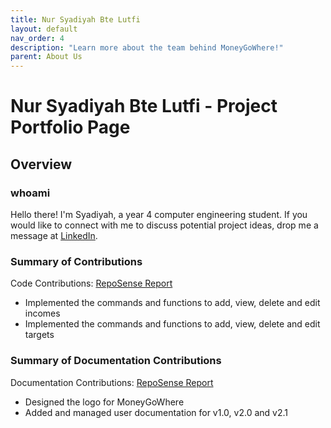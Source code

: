 ```yaml
---
title: Nur Syadiyah Bte Lutfi
layout: default
nav_order: 4
description: "Learn more about the team behind MoneyGoWhere!"
parent: About Us
---
```

# Nur Syadiyah Bte Lutfi - Project Portfolio Page

## Overview

### whoami
Hello there! I'm Syadiyah, a year 4 computer engineering student.
If you would like to connect with me to discuss potential project ideas, drop me a message at [LinkedIn](https://www.linkedin.com/in/syadiyah-lutfi).

### Summary of Contributions

Code Contributions: [RepoSense Report](https://nus-cs2113-ay2223s1.github.io/tp-dashboard/?search=penguin-s&sort=totalCommits&sortWithin=title&timeframe=commit&mergegroup=&groupSelect=groupByRepos&breakdown=true&checkedFileTypes=docs~functional-code~test-code~other&since=2022-09-16&tabOpen=true&zFR=false&tabType=authorship&tabAuthor=penguin-s&tabRepo=AY2223S1-CS2113T-W11-1%2Ftp%5Bmaster%5D&authorshipIsMergeGroup=false&authorshipFileTypes=functional-code&authorshipIsBinaryFileTypeChecked=false&authorshipIsIgnoredFilesChecked=false)

* Implemented the commands and functions to add, view, delete and edit incomes
* Implemented the commands and functions to add, view, delete and edit targets

### Summary of Documentation Contributions

Documentation Contributions: [RepoSense Report](https://nus-cs2113-ay2223s1.github.io/tp-dashboard/?search=penguin-s&sort=totalCommits&sortWithin=title&timeframe=commit&mergegroup=&groupSelect=groupByRepos&breakdown=true&checkedFileTypes=docs~functional-code~test-code~other&since=2022-09-16&tabOpen=true&zFR=false&tabType=authorship&tabAuthor=penguin-s&tabRepo=AY2223S1-CS2113T-W11-1%2Ftp%5Bmaster%5D&authorshipIsMergeGroup=false&authorshipFileTypes=docs&authorshipIsBinaryFileTypeChecked=false&authorshipIsIgnoredFilesChecked=false)

* Designed the logo for MoneyGoWhere
* Added and managed user documentation for v1.0, v2.0 and v2.1